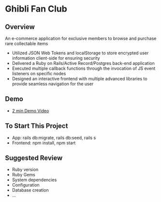 # Ghibli Fan Club 

## Overview
An e-commerce application for exclusive members to browse and purchase rare collectable items 

* Utilized JSON Web Tokens and localStorage to store encrypted user information client-side for ensuring security
* Delivered a Ruby on Rails/Active Record/Postgres back-end application
* Executed multiple callback functions through the invocation of JS event listeners on specific nodes
* Designed an interactive frontend with multiple advanced libraries to provide seamless navigation for the user 

## Demo

- [2 min Demo Video](https://www.youtube.com/watch?v=FllbOmqOxkw)

## To Start This Project
- App: rails db:migrate, rails db:seed, rails s
- Frontend: npm install, npm start

## Suggested Review
- Ruby version
- Ruby Gems
- System dependencies
- Configuration
- Database creation
- ...

